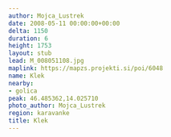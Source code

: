 ```yaml
---
author: Mojca_Lustrek
date: 2008-05-11 00:00:00+00:00
delta: 1150
duration: 6
height: 1753
layout: stub
lead: M_008051108.jpg
maplink: https://mapzs.projekti.si/poi/6048
name: Klek
nearby:
- golica
peak: 46.485362,14.025710
photo_author: Mojca_Lustrek
region: karavanke
title: Klek
---
```

